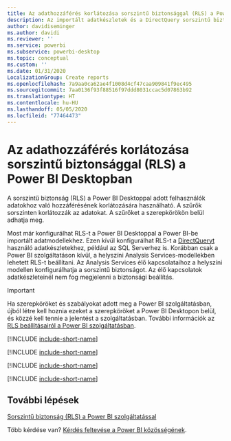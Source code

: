 ```yaml
---
title: Az adathozzáférés korlátozása sorszintű biztonsággal (RLS) a Power BI Desktopban
description: Az importált adatkészletek és a DirectQuery sorszintű biztonságának konfigurálása a Power BI Desktopban.
author: davidiseminger
ms.author: davidi
ms.reviewer: ''
ms.service: powerbi
ms.subservice: powerbi-desktop
ms.topic: conceptual
ms.custom: ''
ms.date: 01/31/2020
LocalizationGroup: Create reports
ms.openlocfilehash: 7a9aa0ca62ae4f1008d4cf47caa909841f9ec495
ms.sourcegitcommit: 7aa0136f93f88516f97ddd8031ccac5d07863b92
ms.translationtype: HT
ms.contentlocale: hu-HU
ms.lasthandoff: 05/05/2020
ms.locfileid: "77464473"
---
```

# <a name="restrict-data-access-with-row-level-security-rls-for-power-bi-desktop"></a>Az adathozzáférés korlátozása sorszintű biztonsággal (RLS) a Power BI Desktopban

A sorszintű biztonság (RLS) a Power BI Desktoppal adott felhasználók adatokhoz való hozzáférésének korlátozására használható. A szűrők sorszinten korlátozzák az adatokat. A szűrőket a szerepkörökön belül adhatja meg.

Most már konfigurálhat RLS-t a Power BI Desktoppal a Power BI-be importált adatmodellekhez. Ezen kívül konfigurálhat RLS-t a [DirectQueryt](desktop-use-directquery.md) használó adatkészletekhez, például az SQL Serverhez is. Korábban csak a Power BI szolgáltatáson kívül, a helyszíni Analysis Services-modellekben lehetett RLS-t beállítani. Az Analysis Services élő kapcsolataihoz a helyszíni modellen konfigurálhatja a sorszintű biztonságot. Az élő kapcsolatok adatkészleteinél nem fog megjelenni a biztonsági beállítás.

> [!IMPORTANT]
> Ha szerepköröket és szabályokat adott meg a Power BI szolgáltatásban, újból létre kell hoznia ezeket a szerepköröket a Power BI Desktopon belül, és közzé kell tennie a jelentést a szolgáltatásban. További információk az [RLS beállításairól a Power BI szolgáltatásban](service-admin-rls.md).

[!INCLUDE [include-short-name](./includes/rls-desktop-define-roles.md)]

[!INCLUDE [include-short-name](./includes/rls-desktop-view-as-roles.md)]

[!INCLUDE [include-short-name](./includes/rls-limitations.md)]

[!INCLUDE [include-short-name](./includes/rls-faq.md)]

## <a name="next-steps"></a>További lépések

[Sorszintű biztonság (RLS) a Power BI szolgáltatással](service-admin-rls.md)  

Több kérdése van? [Kérdés feltevése a Power BI közösségének](https://community.powerbi.com/).